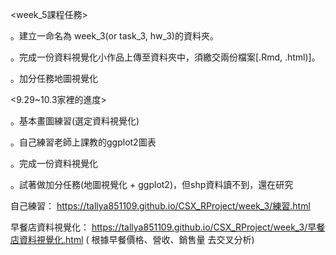 <week_5課程任務>

。建立一命名為 week_3(or task_3, hw_3)的資料夾。

。完成一份資料視覺化小作品上傳至資料夾中，須繳交兩份檔案[.Rmd, .html)]。

。加分任務地圖視覺化


<9.29~10.3家裡的進度>

。基本畫圖練習(選定資料視覺化)

。自己練習老師上課教的ggplot2圖表

。完成一份資料視覺化

。試著做加分任務(地圖視覺化 + ggplot2)，但shp資料讀不到，還在研究

自己練習：
https://tallya851109.github.io/CSX_RProject/week_3/練習.html

早餐店資料視覺化：
https://tallya851109.github.io/CSX_RProject/week_3/早餐店資料視覺化.html
( 根據早餐價格、營收、銷售量 去交叉分析)


